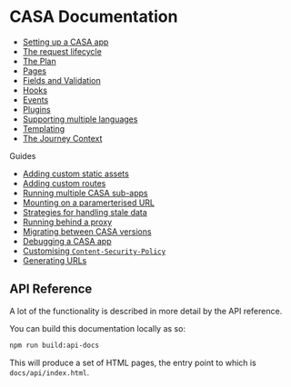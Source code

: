 # CASA Documentation

* [Setting up a CASA app](setup.md)
* [The request lifecycle](request-lifecycle.md)
* [The Plan](plan.md)
* [Pages](pages.md)
* [Fields and Validation](fields.md)
* [Hooks](hooks.md)
* [Events](events.md)
* [Plugins](plugins.md)
* [Supporting multiple languages](i18n.md)
* [Templating](templating.md)
* [The Journey Context](journey-context.md)

Guides

* [Adding custom static assets](guides/custom-statics.md)
* [Adding custom routes](guides/custom-routes.md)
* [Running multiple CASA sub-apps](guides/using-sub-apps.md)
* [Mounting on a paramerterised URL](guides/parameterised-mount.md)
* [Strategies for handling stale data](guides/handling-stale-data.md)
* [Running behind a proxy](guides/setup-behind-a-proxy.md)
* [Migrating between CASA versions](migration-guides/)
* [Debugging a CASA app](guides/debugging.md)
* [Customising `Content-Security-Policy`](guides/helmet.md)
* [Generating URLs](guides/generating-urls.md)

## API Reference

A lot of the functionality is described in more detail by the API reference.

You can build this documentation locally as so:

```bash
npm run build:api-docs
```

This will produce a set of HTML pages, the entry point to which is `docs/api/index.html`.
